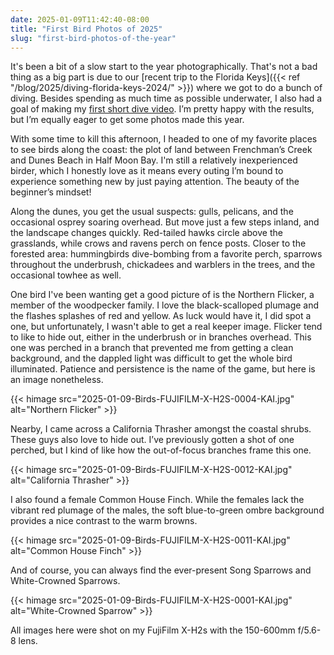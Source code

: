 ```yaml
---
date: 2025-01-09T11:42:40-08:00
title: "First Bird Photos of 2025"
slug: "first-bird-photos-of-the-year"
---
```


It's been a bit of a slow start to the year photographically. That's not a bad thing as a big part is due to our [recent trip to the Florida Keys]({{< ref "/blog/2025/diving-florida-keys-2024/" >}}) where we got to do a bunch of diving. Besides spending as much time as possible underwater, I also had a goal of making my [first short dive video](https://youtu.be/5W0FeY__CUY). I’m pretty happy with the results, but I’m equally eager to get some photos made this year.

With some time to kill this afternoon, I headed to one of my favorite places to see birds along the coast: the plot of land between Frenchman’s Creek and Dunes Beach in Half Moon Bay. I'm still a relatively inexperienced birder, which I honestly love as it means every outing I’m bound to experience something new by just paying attention. The beauty of the beginner’s mindset!

Along the dunes, you get the usual suspects: gulls, pelicans, and the occasional osprey soaring overhead. But move just a few steps inland, and the landscape changes quickly. Red-tailed hawks circle above the grasslands, while crows and ravens perch on fence posts. Closer to the forested area: hummingbirds dive-bombing from a favorite perch, sparrows throughout the underbrush, chickadees and warblers in the trees, and the occasional towhee as well.

One bird I've been wanting get a good picture of is the Northern Flicker, a member of the woodpecker family. I love the black-scalloped plumage and the flashes splashes of red and yellow. As luck would have it, I did spot a one, but unfortunately, I wasn't able to get a real keeper image. Flicker tend to like to hide out, either in the underbrush or in branches overhead. This one was perched in a branch that prevented me from getting a clean background, and the dappled light was difficult to get the whole bird illuminated. Patience and persistence is the name of the game, but here is an image nonetheless.

{{< himage src="2025-01-09-Birds-FUJIFILM-X-H2S-0004-KAI.jpg" alt="Northern Flicker" >}}

Nearby, I came across a California Thrasher amongst the coastal shrubs. These guys also love to hide out. I’ve previously gotten a shot of one perched, but I kind of like how the out-of-focus branches frame this one.

{{< himage src="2025-01-09-Birds-FUJIFILM-X-H2S-0012-KAI.jpg" alt="California Thrasher" >}}

I also found a female Common House Finch. While the females lack the vibrant red plumage of the males, the soft blue-to-green ombre background provides a nice contrast to the warm browns.

{{< himage src="2025-01-09-Birds-FUJIFILM-X-H2S-0011-KAI.jpg" alt="Common House Finch" >}}

And of course, you can always find the ever-present Song Sparrows and White-Crowned Sparrows.

{{< himage src="2025-01-09-Birds-FUJIFILM-X-H2S-0001-KAI.jpg" alt="White-Crowned Sparrow" >}}

All images here were shot on my FujiFilm X-H2s with the 150-600mm f/5.6-8 lens.
